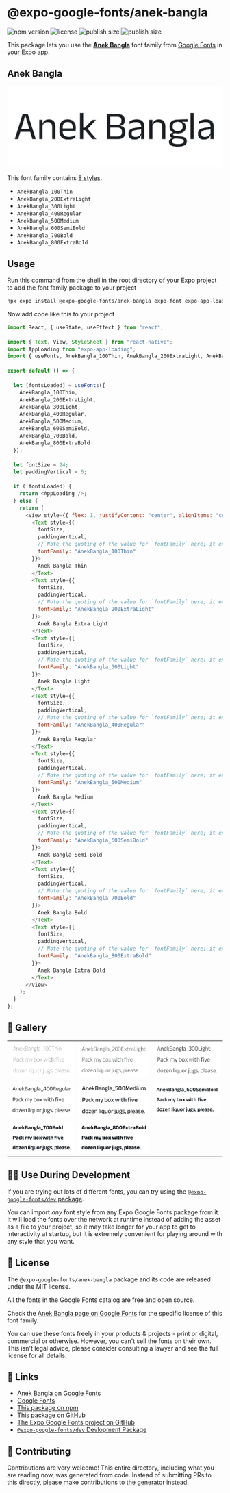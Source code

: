 # @expo-google-fonts/anek-bangla

![npm version](https://flat.badgen.net/npm/v/@expo-google-fonts/anek-bangla)
![license](https://flat.badgen.net/github/license/expo/google-fonts)
![publish size](https://flat.badgen.net/packagephobia/install/@expo-google-fonts/anek-bangla)
![publish size](https://flat.badgen.net/packagephobia/publish/@expo-google-fonts/anek-bangla)

This package lets you use the [**Anek Bangla**](https://fonts.google.com/specimen/Anek+Bangla) font family from [Google Fonts](https://fonts.google.com/) in your Expo app.

## Anek Bangla

![Anek Bangla](./font-family.png)

This font family contains [8 styles](#-gallery).

- `AnekBangla_100Thin`
- `AnekBangla_200ExtraLight`
- `AnekBangla_300Light`
- `AnekBangla_400Regular`
- `AnekBangla_500Medium`
- `AnekBangla_600SemiBold`
- `AnekBangla_700Bold`
- `AnekBangla_800ExtraBold`

## Usage

Run this command from the shell in the root directory of your Expo project to add the font family package to your project

```sh
npx expo install @expo-google-fonts/anek-bangla expo-font expo-app-loading
```

Now add code like this to your project

```js
import React, { useState, useEffect } from "react";

import { Text, View, StyleSheet } from "react-native";
import AppLoading from "expo-app-loading";
import { useFonts, AnekBangla_100Thin, AnekBangla_200ExtraLight, AnekBangla_300Light, AnekBangla_400Regular, AnekBangla_500Medium, AnekBangla_600SemiBold, AnekBangla_700Bold, AnekBangla_800ExtraBold } from '@expo-google-fonts/anek-bangla';

export default () => {

  let [fontsLoaded] = useFonts({
    AnekBangla_100Thin, 
    AnekBangla_200ExtraLight, 
    AnekBangla_300Light, 
    AnekBangla_400Regular, 
    AnekBangla_500Medium, 
    AnekBangla_600SemiBold, 
    AnekBangla_700Bold, 
    AnekBangla_800ExtraBold
  });

  let fontSize = 24;
  let paddingVertical = 6;

  if (!fontsLoaded) {
    return <AppLoading />;
  } else {
    return (
      <View style={{ flex: 1, justifyContent: "center", alignItems: "center" }}>
        <Text style={{
          fontSize,
          paddingVertical,
          // Note the quoting of the value for `fontFamily` here; it expects a string!
          fontFamily: "AnekBangla_100Thin"
        }}>
          Anek Bangla Thin
        </Text>
        <Text style={{
          fontSize,
          paddingVertical,
          // Note the quoting of the value for `fontFamily` here; it expects a string!
          fontFamily: "AnekBangla_200ExtraLight"
        }}>
          Anek Bangla Extra Light
        </Text>
        <Text style={{
          fontSize,
          paddingVertical,
          // Note the quoting of the value for `fontFamily` here; it expects a string!
          fontFamily: "AnekBangla_300Light"
        }}>
          Anek Bangla Light
        </Text>
        <Text style={{
          fontSize,
          paddingVertical,
          // Note the quoting of the value for `fontFamily` here; it expects a string!
          fontFamily: "AnekBangla_400Regular"
        }}>
          Anek Bangla Regular
        </Text>
        <Text style={{
          fontSize,
          paddingVertical,
          // Note the quoting of the value for `fontFamily` here; it expects a string!
          fontFamily: "AnekBangla_500Medium"
        }}>
          Anek Bangla Medium
        </Text>
        <Text style={{
          fontSize,
          paddingVertical,
          // Note the quoting of the value for `fontFamily` here; it expects a string!
          fontFamily: "AnekBangla_600SemiBold"
        }}>
          Anek Bangla Semi Bold
        </Text>
        <Text style={{
          fontSize,
          paddingVertical,
          // Note the quoting of the value for `fontFamily` here; it expects a string!
          fontFamily: "AnekBangla_700Bold"
        }}>
          Anek Bangla Bold
        </Text>
        <Text style={{
          fontSize,
          paddingVertical,
          // Note the quoting of the value for `fontFamily` here; it expects a string!
          fontFamily: "AnekBangla_800ExtraBold"
        }}>
          Anek Bangla Extra Bold
        </Text>
      </View>
    );
  }
};
```

## 🔡 Gallery


||||
|-|-|-|
|![AnekBangla_100Thin](./AnekBangla_100Thin.ttf.png)|![AnekBangla_200ExtraLight](./AnekBangla_200ExtraLight.ttf.png)|![AnekBangla_300Light](./AnekBangla_300Light.ttf.png)||
|![AnekBangla_400Regular](./AnekBangla_400Regular.ttf.png)|![AnekBangla_500Medium](./AnekBangla_500Medium.ttf.png)|![AnekBangla_600SemiBold](./AnekBangla_600SemiBold.ttf.png)||
|![AnekBangla_700Bold](./AnekBangla_700Bold.ttf.png)|![AnekBangla_800ExtraBold](./AnekBangla_800ExtraBold.ttf.png)|||


## 👩‍💻 Use During Development

If you are trying out lots of different fonts, you can try using the [`@expo-google-fonts/dev` package](https://github.com/expo/google-fonts/tree/master/font-packages/dev#readme).

You can import _any_ font style from any Expo Google Fonts package from it. It will load the fonts over the network at runtime instead of adding the asset as a file to your project, so it may take longer for your app to get to interactivity at startup, but it is extremely convenient for playing around with any style that you want.


## 📖 License

The `@expo-google-fonts/anek-bangla` package and its code are released under the MIT license.

All the fonts in the Google Fonts catalog are free and open source.

Check the [Anek Bangla page on Google Fonts](https://fonts.google.com/specimen/Anek+Bangla) for the specific license of this font family.

You can use these fonts freely in your products & projects - print or digital, commercial or otherwise. However, you can't sell the fonts on their own. This isn't legal advice, please consider consulting a lawyer and see the full license for all details.

## 🔗 Links

- [Anek Bangla on Google Fonts](https://fonts.google.com/specimen/Anek+Bangla)
- [Google Fonts](https://fonts.google.com/)
- [This package on npm](https://www.npmjs.com/package/@expo-google-fonts/anek-bangla)
- [This package on GitHub](https://github.com/expo/google-fonts/tree/master/font-packages/anek-bangla)
- [The Expo Google Fonts project on GitHub](https://github.com/expo/google-fonts)
- [`@expo-google-fonts/dev` Devlopment Package](https://github.com/expo/google-fonts/tree/master/font-packages/dev)

## 🤝 Contributing

Contributions are very welcome! This entire directory, including what you are reading now, was generated from code. Instead of submitting PRs to this directly, please make contributions to [the generator](https://github.com/expo/google-fonts/tree/master/packages/generator) instead.
